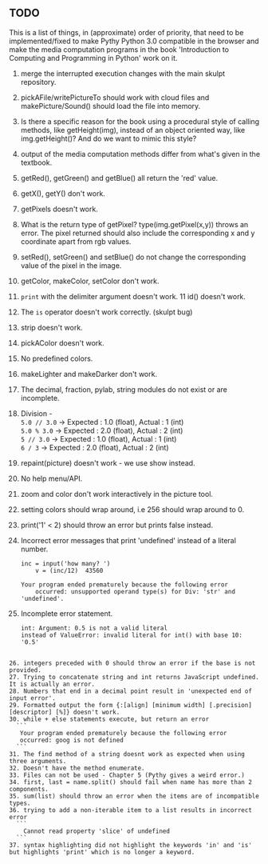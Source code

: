 TODO
----

This is a list of things, in (approximate) order of priority,
that need to be implemented/fixed to make Pythy Python 3.0 compatible
in the browser and make the media computation programs in the book
'Introduction to Computing and Programming in Python' work on it.

1. merge the interrupted execution changes with the main skulpt repository.
1. pickAFile/writePictureTo should work with cloud files and
   makePicture/Sound() should load the file into memory.
2. Is there a specific reason for the book using a procedural style of calling methods, like getHeight(img), instead of an object oriented way, like img.getHeight()? And do we want to mimic this style?
3. output of the media computation methods differ from what's given in the textbook.
4. getRed(), getGreen() and getBlue() all return the 'red' value.
5. getX(), getY() don't work.
6. getPixels doesn't work.
7. What is the return type of getPixel? type(img.getPixel(x,y)) throws an error. The pixel returned should also include the corresponding x and y coordinate apart from rgb values.
8. setRed(), setGreen() and setBlue() do not change the corresponding value of the pixel in the image.
9. getColor, makeColor, setColor don't work.
10. `print` with the delimiter argument doesn't work.
11 id() doesn't work.
12. The `is` operator doesn't work correctly. (skulpt bug)
13. strip doesn't work.
14. pickAColor doesn't work.
15. No predefined colors.
16. makeLighter and makeDarker don't work.
17. The decimal, fraction, pylab, string modules do not exist or are incomplete.
18. Division -    
  `5.0 // 3.0` -> Expected : 1.0 (float), Actual : 1 (int)    
  `5.0 % 3.0` -> Expected : 2.0 (float), Actual : 2 (int)    
  `5 // 3.0` -> Expected : 1.0 (float), Actual : 1 (int)    
  `6 / 3` -> Expected : 2.0 (float), Actual : 2 (int)    
19. repaint(picture) doesn't work - we use show instead.
20. No help menu/API.
21. zoom and color don't work interactively in the picture tool.
22. setting colors should wrap around, i.e 256 should wrap around to 0.
23. print('1' < 2) should throw an error but prints false instead.
24. Incorrect error messages that print 'undefined' instead of a literal number.     
	```
	inc = input('how many? ')
       	v = (inc/12)  43560

	Your program ended prematurely because the following error
       	occurred: unsupported operand type(s) for Div: 'str' and 'undefined'.
	```

25. Incomplete error statement.    
	```
    int: Argument: 0.5 is not a valid literal
    instead of ValueError: invalid literal for int() with base 10: '0.5'
  ```

26. integers preceded with 0 should throw an error if the base is not provided.
27. Trying to concatenate string and int returns JavaScript undefined. It is actually an error.
28. Numbers that end in a decimal point result in 'unexpected end of input error'.
29. Formatted output the form {:[align] [minimum width] [.precision] [descriptor] [%]} doesn't work.
30. while + else statements execute, but return an error
    ```
     Your program ended prematurely because the following error
     occurred: goog is not defined
    ```
31. The find method of a string doesnt work as expected when using three arguments.
32. Doesn't have the method enumerate.
33. Files can not be used - Chapter 5 (Pythy gives a weird error.)
34. first, last = name.split() should fail when name has more than 2 components.
35. sum(list) should throw an error when the items are of incompatible types.
36. trying to add a non-iterable item to a list results in incorrect error
    ```
      Cannot read property 'slice' of undefined
    ```
37. syntax highlighting did not highlight the keywords 'in' and 'is' but highlights 'print' which is no longer a keyword.
